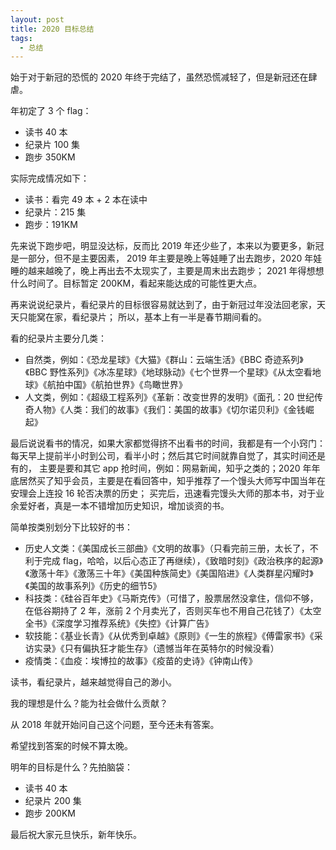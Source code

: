 ```yaml
---
layout: post
title: 2020 目标总结
tags:
  - 总结
---
```


始于对于新冠的恐慌的 2020 年终于完结了，虽然恐慌减轻了，但是新冠还在肆虐。

年初定了 3 个 flag：

- 读书 40 本
- 纪录片 100 集
- 跑步 350KM

实际完成情况如下：

- 读书：看完 49 本 + 2 本在读中
- 纪录片：215 集
- 跑步：191KM

先来说下跑步吧，明显没达标，反而比 2019 年还少些了，本来以为要更多，新冠是一部分，但不是主要因素，
2019 年主要是晚上等娃睡了出去跑步，2020 年娃睡的越来越晚了，晚上再出去不太现实了，主要是周末出去跑步；
2021 年得想想什么时间了。目标暂定 200KM，看起来能达成的可能性更大点。

再来说说纪录片，看纪录片的目标很容易就达到了，由于新冠过年没法回老家，天天只能窝在家，看纪录片；
所以，基本上有一半是春节期间看的。

看的纪录片主要分几类：

- 自然类，例如：《恐龙星球》《大猫》《群山：云端生活》《BBC 奇迹系列》《BBC 野性系列》《冰冻星球》《地球脉动》《七个世界一个星球》《从太空看地球》《航拍中国》《航拍世界》《鸟瞰世界》
- 人文类，例如：《超级工程系列》《革新：改变世界的发明》《面孔：20 世纪传奇人物》《人类：我们的故事》《我们：美国的故事》《切尔诺贝利》《金钱崛起》

最后说说看书的情况，如果大家都觉得挤不出看书的时间，我都是有一个小窍门：每天早上提前半小时到公司，看半小时；然后其它时间就靠自觉了，其实时间还是有的，
主要是要和其它 app 抢时间，例如：网易新闻，知乎之类的；2020 年年底居然买了知乎会员，主要是在看回答中，知乎推荐了一个馒头大师写中国当年在安理会上连投 16 轮否决票的历史；
买完后，迅速看完馒头大师的那本书，对于业余爱好者，真是一本不错增加历史知识，增加谈资的书。

简单按类别划分下比较好的书：

- 历史人文类：《美国成长三部曲》《文明的故事》（只看完前三册，太长了，不利于完成 flag，哈哈，以后心态正了再继续），《致暗时刻》《政治秩序的起源》《激荡十年》《激荡三十年》《美国种族简史》《美国陷进》《人类群星闪耀时》《美国的故事系列》《历史的细节5》
- 科技类：《硅谷百年史》《马斯克传》（可惜了，股票居然没拿住，信仰不够，在低谷期持了 2 年，涨前 2 个月卖光了，否则买车也不用自己花钱了）《太空全书》《深度学习推荐系统》《失控》《计算广告》
- 软技能：《基业长青》《从优秀到卓越》《原则》《一生的旅程》《傅雷家书》《采访实录》《只有偏执狂才能生存》（遗憾当年在英特尔的时候没看）
- 疫情类：《血疫：埃博拉的故事》《疫苗的史诗》《钟南山传》

读书，看纪录片，越来越觉得自己的渺小。

我的理想是什么？能为社会做什么贡献？

从 2018 年就开始问自己这个问题，至今还未有答案。

希望找到答案的时候不算太晚。

明年的目标是什么？先拍脑袋：

- 读书 40 本
- 纪录片 200 集
- 跑步 200KM

最后祝大家元旦快乐，新年快乐。
